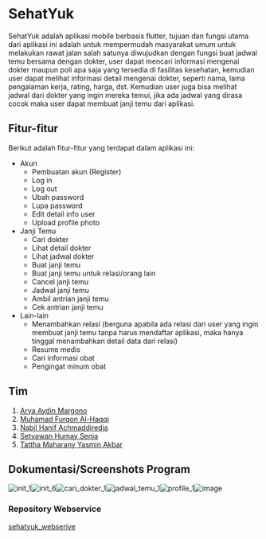 # SehatYuk
SehatYuk adalah aplikasi mobile berbasis flutter, tujuan dan fungsi utama dari aplikasi ini adalah untuk mempermudah masyarakat umum untuk melakukan rawat jalan salah satunya diwujudkan dengan fungsi buat jadwal temu bersama dengan dokter, user dapat mencari informasi mengenai dokter maupun poli apa saja yang tersedia di fasilitas kesehatan, kemudian user dapat melihat informasi detail mengenai dokter, seperti nama, lama pengalaman kerja, rating, harga, dst. Kemudian user juga bisa melihat jadwal dari dokter yang ingin mereka temui, jika ada jadwal yang dirasa cocok maka user dapat membuat janji temu dari aplikasi.

## Fitur-fitur
Berikut adalah fitur-fitur yang terdapat dalam aplikasi ini:
- Akun
  - Pembuatan akun (Register)
  - Log in
  - Log out
  - Ubah password
  - Lupa password
  - Edit detail info user
  - Upload profile photo
- Janji Temu
  - Cari dokter
  - Lihat detail dokter
  - Lihat jadwal dokter
  - Buat janji temu
  - Buat janji temu untuk relasi/orang lain
  - Cancel janji temu
  - Jadwal janji temu
  - Ambil antrian janji temu
  - Cek antrian janji temu
- Lain-lain
  - Menambahkan relasi (berguna apabila ada relasi dari user yang ingin membuat janji temu tanpa harus mendaftar aplikasi, maka hanya tinggal menambahkan detail data dari relasi)
  - Resume medis
  - Cari informasi obat
  - Pengingat minum obat

## Tim
1. [Arya Aydin Margono](https://github.com/aryaayy)
2. [Muhamad Furqon Al-Haqqi](https://github.com/FRQNC)
3. [Nabil Hanif Achmaddiredja](https://github.com/NabilHanifA)
4. [Setyawan Humay Senja](https://github.com/HumaySenja)
5. [Tattha Maharany Yasmin Akbar](https://github.com/tatxha)

## Dokumentasi/Screenshots Program
![init_1](https://github.com/FRQNC/sehatyuk/assets/53359844/f2dde3c1-e985-4d6f-86d0-4e7a0a5afcdf)![init_6](https://github.com/FRQNC/sehatyuk/assets/53359844/c617c93b-84a6-4284-93be-a2e0243bc770)![cari_dokter_1](https://github.com/FRQNC/sehatyuk/assets/53359844/3d9d3415-4e97-482b-9334-d37542784459)![jadwal_temu_1](https://github.com/FRQNC/sehatyuk/assets/53359844/aea5ada2-e30e-4841-b5c9-a89cebad39c6)![profile_1](https://github.com/FRQNC/sehatyuk/assets/53359844/2ba5de3a-ee7f-4dab-9c25-0b85515e1be9)![image](https://github.com/FRQNC/sehatyuk/assets/53359844/612ef1be-35af-4630-bf14-c69fe34668a6)

### Repository Webservice 
[sehatyuk_webserive](https://github.com/aryaayy/sehatyuk_webservice)

